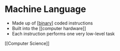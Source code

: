 # Machine Language

- Made up of [[binary]] coded instructions
- Built into the [[computer hardware]]
- Each instruction performs one very low-level task

[[Computer Science]]

[//begin]: # "Autogenerated link references for markdown compatibility"
[binary]: binary "Binary"
[computer-science]: computer-science "Computer Science"
[//end]: # "Autogenerated link references"